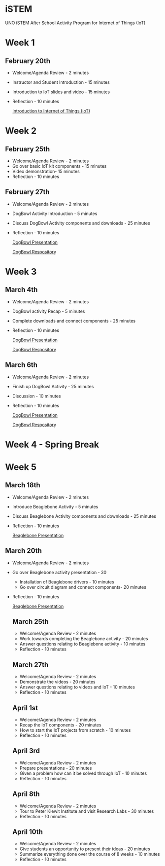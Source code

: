 # iSTEM
UNO iSTEM After School Activity Program for Internet of Things (IoT)

# Week 1 

## February 20th
* Welcome/Agenda Review - 2 minutes
* Instructor and Student Introduction - 15 minutes
* Introduction to IoT slides and video - 15 minutes
* Reflection - 10 minutes

  [Introduction to Internet of Things (IoT)](https://drive.google.com/open?id=1x9OGpw3oagNy78CzPcWpCijFoj0dta14)

# Week 2

## February 25th 
* Welcome/Agenda Review - 2 minutes
* Go over basic IoT kit components - 15 minutes
* Video demonstration- 15 minutes
* Reflection - 10 minutes

## February 27th 
* Welcome/Agenda Review - 2 minutes
* DogBowl Activity Introduction - 5 minutes
* Discuss DogBowl Activity components and downloads - 25 minutes
* Reflection - 10 minutes

  [DogBowl Presentation]
  
  
  [DogBowl Respository]
  
  [DogBowl Presentation]: https://drive.google.com/open?id=1Vjx98qgrHOb0J22CDgLreN1sCz7dzwO7
  [Dogbowl Respository]: https://github.com/SachinPawaskarUNO/IoT-DogBowl
# Week 3

## March 4th 
* Welcome/Agenda Review - 2 minutes
* DogBowl activity Recap - 5 minutes
* Complete downloads and connect components - 25 minutes
* Reflection - 10 minutes

  [DogBowl Presentation]
  
  
  [DogBowl Respository]

## March 6th 
* Welcome/Agenda Review - 2 minutes
* Finish up DogBowl Activity - 25 minutes
* Discussion - 10 minutes
* Reflection - 10 minutes

  [DogBowl Presentation]
  
  
  [DogBowl Respository]

# Week 4 - Spring Break

# Week 5 

## March 18th
* Welcome/Agenda Review - 2 minutes
* Introduce Beaglebone Activity - 5 minutes
* Discuss Beaglebone Activity components and downloads - 25 minutes
* Reflection - 10 minutes

  [Beaglebone Presentation]

  [Beaglebone Presentation]: https://drive.google.com/open?id=1GdmE_rNTEK4-4bPZwd8uz173-r5CeTjy

## March 20th
* Welcome/Agenda Review - 2 minutes
* Go over Beaglebone activity presentation - 30
  * Installation of Beaglebone drivers - 10 minutes
  *  Go over circuit diagram and connect components- 20 minutes
* Reflection - 10 minutes

  [Beaglebone Presentation]
  
  ## March 25th
  * Welcome/Agenda Review - 2 minutes
  * Work towards completing the Beaglebone activity - 20 minutes
  * Answer questions relating to Beaglebone activity - 10 minutes
  * Reflection - 10 minutes
  
  ## March 27th
  * Welcome/Agenda Review - 2 minutes
  * Demonstrate the videos - 20 minutes
  * Answer questions relating to videos and IoT - 10 minutes
  * Reflection - 10 minutes
  
  ## April 1st
  * Welcome/Agenda Review - 2 minutes
  * Recap the IoT components - 20 minutes
  * How to start the IoT projects from scratch - 10 minutes
  * Reflection - 10 minutes
  
  ## April 3rd
  * Welcome/Agenda Review - 2 minutes
  * Prepare presentations - 20 minutes
  * Given a problem how can it be solved through IoT - 10 minutes
  * Reflection - 10 minutes
  
  ## April 8th
  * Welcome/Agenda Review - 2 minutes
  * Tour to Peter Kiewit Institute and visit Research Labs - 30 minutes
  * Reflection - 10 minutes
  
  ## April 10th
  * Welcome/Agenda Review - 2 minutes
  * Give students an opportunity to present their ideas - 20 minutes
  * Summarize everything done over the course of 8 weeks - 10 minutes
  * Reflection - 10 minutes
  
  
